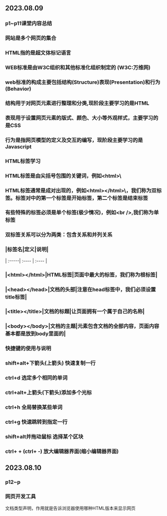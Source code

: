 ## 2023.08.09
###  p1~p11课堂内容总结
### 网站是多个网页的集合
### HTML指的是超文体标记语言
### WEB标准是由W3C组织和其他标准化组织制定的 (W3C:万维网)
### web标准的构成主要包括结构(Structure)表现(Presentation)和行为(Behavior)
### 结构用于对网页元素进行整理和分类,现阶段主要学习的是HTML
### 表现用于设置网页元素的版式、颜色、大小等外观样式，主要学习的是CSS
### 行为是指网页模型的定义及交互的编写，现阶段主要学习的是Javascript
### HTML标签学习
### HTML标签是由尖括号包围的关键词，例如\<html>\
### HTML标签通常是成对出现的，例如\<html>\</html>\，我们称为双标签。标签对中的第一个标签是开始标签，第二个标签是结束标签
### 有些特殊的标签必须是单个标签(极少情况)，例如\<br />\,我们称为单标签
### 双标签关系可以分为两类：包含关系和并列关系
### |标签名|定义|说明|
| :-----| :---- | :---- |
### |\<html>\</html>\|HTML标签|页面中最大的标签，我们称为根标签| 
### |\<head>\</head>\|文档的头部|注意在head标签中，我们必须设置title标签|
### |\<title>\</title>\|文档的标题|让页面拥有一个属于自己的名称|
### |\<body>\</body>\|文档的主题|元素包含文档的全部内容，页面内容基本都是放到body里面的|
### 快捷键的使用与说明
### shift+alt+下箭头(上箭头) 快速复制一行
### ctrl+d 选定多个相同的单词
### ctrl+alt+上箭头(下箭头)添加多个光标
### ctrl+h 全局替换某些单词
### ctrl+g 快速跳转到指定一行
### shift+alt并拖动鼠标 选择某个区块
### ctrl+ + (ctrl+ -) 放大编辑器界面(缩小编辑器界面)
## 2023.08.10
### p12~p
### 网页开发工具
<!DOCTYPE>文档类型声明，作用就是告诉浏览器使用哪种HTML版本来显示网页
